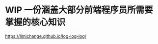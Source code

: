 # WIP 一份涵盖大部分前端程序员所需要掌握的核心知识

https://limichange.github.io/log-log-log/

<!-- <img src="https://github.com/limichange/log-log-log/blob/master/images/avatar.jpg?raw=true" alt="avatar" width="200"/> -->
